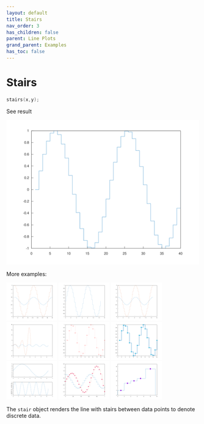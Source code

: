 ```yaml
---
layout: default
title: Stairs
nav_order: 3
has_children: false
parent: Line Plots
grand_parent: Examples
has_toc: false
---
```

# Stairs

```cpp
stairs(x,y);
```


See result
    
[![example_stairs_1](../line_plot/stairs/stairs_1.svg)](../../../examples/line_plot/stairs/stairs_1.cpp)

More examples:
    
[![example_stairs_2](../line_plot/stairs/stairs_2_thumb.png)](../../../examples/line_plot/stairs/stairs_2.cpp)  [![example_stairs_3](../line_plot/stairs/stairs_3_thumb.png)](../../../examples/line_plot/stairs/stairs_3.cpp)  [![example_stairs_4](../line_plot/stairs/stairs_4_thumb.png)](../../../examples/line_plot/stairs/stairs_4.cpp)  [![example_stairs_5](../line_plot/stairs/stairs_5_thumb.png)](../../../examples/line_plot/stairs/stairs_5.cpp)  [![example_stairs_6](../line_plot/stairs/stairs_6_thumb.png)](../../../examples/line_plot/stairs/stairs_6.cpp)  [![example_stairs_7](../line_plot/stairs/stairs_7_thumb.png)](../../../examples/line_plot/stairs/stairs_7.cpp)  [![example_stairs_8](../line_plot/stairs/stairs_8_thumb.png)](../../../examples/line_plot/stairs/stairs_8.cpp)  [![example_stairs_9](../line_plot/stairs/stairs_9_thumb.png)](../../../examples/line_plot/stairs/stairs_9.cpp)  [![example_stairs_10](../line_plot/stairs/stairs_10_thumb.png)](../../../examples/line_plot/stairs/stairs_10.cpp)
  

The `stair` object renders the line with stairs between data points to denote discrete data.



